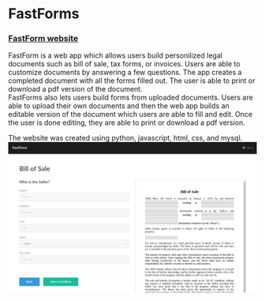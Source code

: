 # FastForms

### [FastForm website](#) 

FastForm is a web app which allows users build personilized legal documents such as bill of sale, tax forms, or invoices. Users are able to customize documents by answering a few questions. The app creates a completed document with all the forms filled out. The user is able to print or download a pdf version of the document.    
FastForms also lets users build forms from uploaded documents. Users are able to upload their own documents and then the web app builds an editable version of the document which users are able to fill and edit. Once the user is done editing, they are able to print or download a pdf version.

The website was created using python, javascript, html, css, and mysql.   
[![alt text](screenshot.png)](#)

